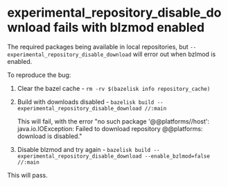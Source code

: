 # experimental_repository_disable_download fails with blzmod enabled


The required packages being available in local repositories, but `--experimental_repository_disable_download` will error out when bzlmod is enabled.

To reproduce the bug:

1. Clear the bazel cache -  `rm -rv $(bazelisk info repository_cache)`
2. Build with downloads disabled - `bazelisk build --experimental_repository_disable_download //:main`

   This will fail, with the error "no such package '@@platforms//host': java.io.IOException: Failed to download repository @@platforms: download is disabled."
3. Disable blzmod and try again - `bazelisk build --experimental_repository_disable_download --enable_bzlmod=false //:main`

  This will pass.
